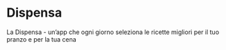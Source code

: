 # Dispensa
La Dispensa - un’app che ogni giorno seleziona le ricette migliori per il tuo pranzo e per la tua cena
